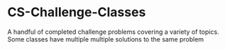 # CS-Challenge-Classes
A handful of completed challenge problems covering a variety of topics.
Some classes have multiple multiple solutions to the same problem
